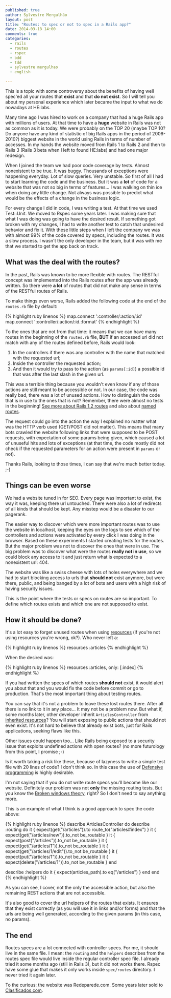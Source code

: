 ```yaml
---
published: true
author: Sylvestre Mergulhão
layout: post
title: "Routes: to spec or not to spec in a Rails app?"
date: 2014-03-18 14:00
comments: true
categories:
  - rails
  - routes
  - rspec
  - bdd
  - tdd
  - sylvestre mergulhao
  - english

---
```


This is a topic with some controversy about the benefits of having well spec'ed all your routes that **exist** and that **do not exist**. So I will tell you about my personal experience which later became the input to what we do nowadays at HE:labs.

<!--more-->

Many time ago I was hired to work on a company that had a huge Rails app with millions of users. At that time to have a **huge** website in Rails was not as common as it is today. We were probably on the TOP 20 (maybe TOP 10? Do anyone have any kind of statistic of big Rails apps in the period of 2006-2010?) biggest website in the world using Rails in terms of number of accesses. In my hands the website moved from Rails 1 to Rails 2 and then to Rails 3 (Rails 3 beta when I left to found HE:labs) and had one major redesign.

When I joined the team we had poor code coverage by tests. Almost nonexistent to be true. It was buggy. Thousands of exceptions were happening everyday. Lot of slow queries. Very unstable. So first of all I had to start learning the code and the business. But it was a **lot** of code for a website that was not so big in terms of features... I was walking on thin ice when doing any little change. Not always was possible to predict what would be the effects of a change in the business logic.

For every change I did in code, I was writing a test. At that time we used Test::Unit. We moved to Rspec some years later. I was making sure that what I was doing was going to have the desired result. If something got broken with my changes, I had to write another test to catch that undesired behavior and fix it. With these little steps when I left the company we was with almost 99% of the code covered by specs, including the routes. It was a slow process. I wasn't the only developer in the team, but it was with me that we started to get the app back on track.

## What was the deal with the routes?

In the past, Rails was known to be more flexible with routes. The RESTful concept was implemented into the Rails routes after the app was already written. So there were **a lot** of routes that did not make any sense in terms of the RESTful routes of Rails.

To make things even worse, Rails added the following code at the end of the ``routes.rb`` file by default:

{% highlight ruby linenos %}
map.connect ':controller/:action/:id'
map.connect ':controller/:action/:id.:format'
{% endhighlight %}

To the ones that are not from that time: it means that we can have many routes in the beginning of the ``routes.rb`` file, **BUT** if an accessed url did not match with any of the routes defined before, Rails would look:

1. In the controllers if there was any controller with the name that matched with the requested url;
2. Inside the controller the requested action;
3. And then it would try to pass to the action (as ``params[:id]``) a possible id that was after the last slash in the given url.

This was a terrible thing because you wouldn't even know if any of those actions are still meant to be accessible or not. In our case, the code was really bad, there was a lot of unused actions. How to distinguish the code that is in use to the ones that is not? Remember, there were almost no tests in the beginning! [See more about Rails 1.2 routes][rails-1-2-routing] and also about [named routes][named-routes].

The request could go into the action the way I explained no matter what was the HTTP verb used (GET/POST did not matter). This means that many bots crawled the website following links that were supposed to be POST requests, with expectation of some params being given, which caused a lot of unuseful hits and lots of exceptions (at that time, the code mostly did not check if the requested parameters for an action were present in ``params`` or not).

Thanks Rails, looking to those times, I can say that we're much better today. ;-)

## Things can be even worse

We had a website tuned in for SEO. Every page was important to exist, the way it was, keeping there url untouched. There were also a lot of redirects of all kinds that should be kept. Any misstep would be a disaster to our pagerank.

The easier way to discover which were more important routes was to use the website in localhost, keeping the eyes on the logs to see which of the controllers and actions were activated by every click I was doing in the browser. Based on these experiments I started creating tests for the routes. But the major problem was not to discover the ones that were in use. The big problem was to discover what were the routes **really not in use**, so we could block any access to it and just return what is expected to a nonexistent url: 404.

The website was like a swiss cheese with lots of holes everywhere and we had to start blocking access to urls that **should not** exist anymore, but were there, public, and being banged by a lot of bots and users with a high risk of having security issues.

This is the point where the tests or specs on routes are so important. To define which routes exists and which one are not supposed to exist.

## How it should be done?

It's a lot easy to forget unused routes when using [resources][resources] (if you're not using resources you're wrong, ok?). Who never left a:

{% highlight ruby linenos %}
resources :articles
{% endhighlight %}

When the desired was:

{% highlight ruby linenos %}
resources :articles, only: [:index]
{% endhighlight %}

If you had written the specs of which routes **should not** exist, it would alert you about that and you would fix the code before commit or go to production. That's the most important thing about testing routes.

You can say that it's not a problem to leave these lost routes there. After all there is no link to it in any place... It may not be a problem now. But what if, some months later, other developer inherit ``ArticlesController`` from [inherited resources][inherited-resources]? You will start exposing to public actions that should not even exist. It's not hard to believe that already exist bots, just for Rails applications, seeking flaws like this.

Other issues could happen too... Like Rails being exposed to a security issue that exploits undefined actions with open routes? (no more futurology from this point, I promise ;-)

Is it worth taking a risk like these, because of lazyness to write a simple test file with 20 lines of code? I don't think so. In this case the use of [Defensive programming][defensive-programming] is highly desirable.

I'm not saying that if you do not write route specs you'll become like our website. Definitely our problem was not **only** the missing routing tests. But you know the [Broken windows theory][Broken_windows_theory], right? So I don't need to say anything more.

This is an example of what I think is a good approach to spec the code above:

{% highlight ruby linenos %}
describe ArticlesController do
  describe :routing do
    it { expect(get("/articles")).to route_to("articles#index") }
    it { expect(get("/articles/new")).to_not be_routable }
    it { expect(post("/articles")).to_not be_routable }
    it { expect(get("/articles/1")).to_not be_routable }
    it { expect(get("/articles/1/edit")).to_not be_routable }
    it { expect(put("/articles/1")).to_not be_routable }
    it { expect(delete("/articles/1")).to_not be_routable }
  end

  describe :helpers do
    it { expect(articles_path).to eq("/articles") }
  end
end
{% endhighlight %}

As you can see, I cover, not the only the accessible action, but also the remaining REST actions that are not accessible.

It's also good to cover the url helpers of the routes that exists. It ensures that they exist correctly (as you will use it in links and/or forms) and that the urls are being well generated, according to the given params (in this case, no params).

## The end

Routes specs are a lot connected with controller specs. For me, it should live in the same file. I mean: the ``routing`` and the ``helpers`` describes from the routes spec file would live inside the regular controller spec file. I already tried it some months ago (still in Rails 3), but it did not works there. Rspec have some glue that makes it only works inside ``spec/routes`` directory. I never tried it again later.

To the curious: the website was Redeparede.com. Some years later sold to [Clasificados.com][clasificados].

[named-routes]: http://railscasts.com/episodes/34-named-routes
[rails-1-2-routing]: http://apidock.com/rails/v1.2.0/ActionController/Routing
[resources]: http://guides.rubyonrails.org/routing.html#resources-on-the-web
[inherited-resources]: https://github.com/josevalim/inherited_resources
[clasificados]: http://www.clasificados.com/
[defensive-programming]: http://en.wikipedia.org/wiki/Defensive_programming
[Broken_windows_theory]: http://en.wikipedia.org/wiki/Broken_windows_theory